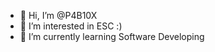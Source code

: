 - 👋 Hi, I’m @P4B10X
- 👀 I’m interested in ESC :)
- 🌱 I’m currently learning Software Developing

<!---
P4B10X/P4B10X is a ✨ special ✨ repository because its `README.md` (this file) appears on your GitHub profile.
You can click the Preview link to take a look at your changes.
--->
